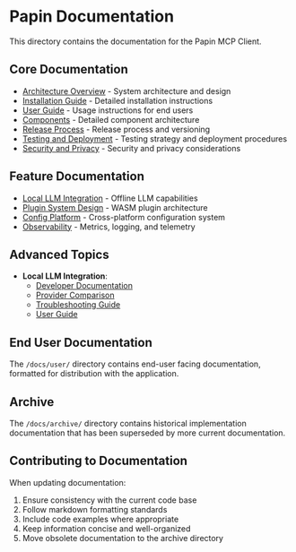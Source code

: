 # Papin Documentation

This directory contains the documentation for the Papin MCP Client.

## Core Documentation

- [Architecture Overview](ARCHITECTURE.md) - System architecture and design
- [Installation Guide](INSTALLATION.md) - Detailed installation instructions
- [User Guide](USER_GUIDE.md) - Usage instructions for end users
- [Components](COMPONENTS.md) - Detailed component architecture
- [Release Process](RELEASE_PROCESS.md) - Release process and versioning
- [Testing and Deployment](TESTING_AND_DEPLOYMENT.md) - Testing strategy and deployment procedures
- [Security and Privacy](SECURITY_PRIVACY.md) - Security and privacy considerations

## Feature Documentation

- [Local LLM Integration](local_llm_integration.md) - Offline LLM capabilities
- [Plugin System Design](plugin_system_design.md) - WASM plugin architecture
- [Config Platform](config_platform.md) - Cross-platform configuration system
- [Observability](OBSERVABILITY.md) - Metrics, logging, and telemetry

## Advanced Topics

- **Local LLM Integration**:
  - [Developer Documentation](local_llm_integration/developer_documentation.md)
  - [Provider Comparison](local_llm_integration/provider_comparison.md)
  - [Troubleshooting Guide](local_llm_integration/troubleshooting_guide.md)
  - [User Guide](local_llm_integration/user_guide.md)

## End User Documentation

The `/docs/user/` directory contains end-user facing documentation, formatted for distribution with the application.

## Archive

The `/docs/archive/` directory contains historical implementation documentation that has been superseded by more current documentation.

## Contributing to Documentation

When updating documentation:

1. Ensure consistency with the current code base
2. Follow markdown formatting standards
3. Include code examples where appropriate
4. Keep information concise and well-organized
5. Move obsolete documentation to the archive directory